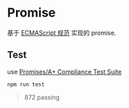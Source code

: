 # Promise

基于 [ECMAScript 规范](https://tc39.github.io/ecma262/#sec-promise-objects) 实现的 promise.

## Test
use [Promises/A+ Compliance Test Suite](https://github.com/promises-aplus/promises-tests)
```
npm run test
```

> 872 passing
